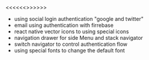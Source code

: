 <<<<<<<Gumbil Task For company Test>>>>>>>
- using social login authentication "google and twitter"
- email using authentication with firrebase
- react native vector icons to using special icons 
- navigation drawer for side Menu and stack navigator 
- switch navigator to control authentication flow 
- using special fonts to change the default font 
